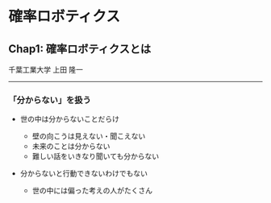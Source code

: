# 確率ロボティクス

## Chap1: 確率ロボティクスとは

千葉工業大学 上田 隆一

---

### 「分からない」を扱う

* 世の中は分からないことだらけ
    * 壁の向こうは見えない・聞こえない
    * 未来のことは分からない
    * 難しい話をいきなり聞いても分からない

* 分からないと行動できないわけでもない
    * 世の中には偏った考えの人がたくさん
